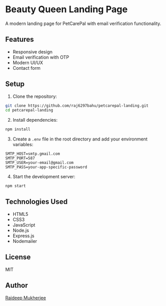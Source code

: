 # Beauty Queen Landing Page

A modern landing page for PetCarePal with email verification functionality.

## Features

- Responsive design
- Email verification with OTP
- Modern UI/UX
- Contact form

## Setup

1. Clone the repository:
```bash
git clone https://github.com/raj6297bahu/petcarepal-landing.git
cd petcarepal-landing
```

2. Install dependencies:
```bash
npm install
```

3. Create a `.env` file in the root directory and add your environment variables:
```
SMTP_HOST=smtp.gmail.com
SMTP_PORT=587
SMTP_USER=your-email@gmail.com
SMTP_PASS=your-app-specific-password
```

4. Start the development server:
```bash
npm start
```

## Technologies Used

- HTML5
- CSS3
- JavaScript
- Node.js
- Express.js
- Nodemailer

## License

MIT

## Author

[Rajdeep Mukherjee](https://github.com/raj6297bahu)
